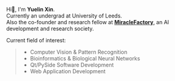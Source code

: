 Hi👋, I'm **Yuelin Xin**.  
Currently an undergrad at University of Leeds.  
Also the co-founder and research fellow at [**MiracleFactory**](https://miraclefactory.co/), an AI development and research society.  

Current field of interest:
> * Computer Vision & Pattern Recognition  
> * Bioinformatics & Biological Neural Networks  
> * Qt/PySide Software Development  
> * Web Application Development
